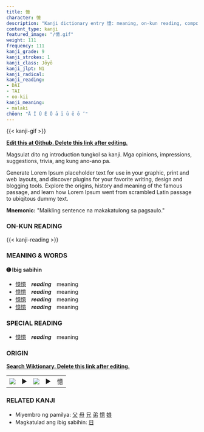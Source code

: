 ```yaml
---
title: 憶
character: 憶
description: "Kanji dictionary entry 憶: meaning, on-kun reading, compounds, origin, related kanji"
content_type: kanji
featured_image: "/憶.gif"
weight: 111
frequency: 111
kanji_grade: 9
kanji_strokes: 1
kanji_class: Jōyō
kanji_jlpt: N1
kanji_radical: 
kanji_reading: 
- DAI
- TAI
- oo-kii
kanji_meaning:
- malaki
chōon: "Ā Ī Ū Ē Ō ā ī ū ē ō ’"
---
```

[//]: # (Don't edit the line below. Kanji animated GIF code is automatically generated.)
{{< kanji-gif >}}

[//]: # (Edit below this line.)

**[Edit this at Github. Delete this link after editing.](https://github.com/tim0g/tim/tree/main/content/kanji/憶/index.md)**

Magsulat dito ng introduction tungkol sa kanji. Mga opinions, impressions, suggestions, trivia, ang kung ano-ano pa.

Generate Lorem Ipsum placeholder text for use in your graphic, print and web layouts, and discover plugins for your favorite writing, design and blogging tools. Explore the origins, history and meaning of the famous passage, and learn how Lorem Ipsum went from scrambled Latin passage to ubiqitous dummy text.
 
**Mnemonic:** "Maikling sentence na makakatulong sa pagsaulo."

### ON-KUN READING

[//]: # (Don't edit the line below. ON-KUN READING code is automatically generated.)
{{< kanji-reading >}}

### MEANING & WORDS

#### ➊ **Ibig sabihin**
  - [憶](../憶)[憶](../憶)　***reading***　meaning
  - [憶](../憶)[憶](../憶)　***reading***　meaning
  - [憶](../憶)[憶](../憶)　***reading***　meaning
  - [憶](../憶)[憶](../憶)　***reading***　meaning

### SPECIAL READING
  - [憶](../憶)[憶](../憶)　***reading***　meaning

### ORIGIN

**[Search Wiktionary. Delete this link after editing.](https://wiktionary.org/wiki/憶)**
<table class="kanji-table"><tr><td>
<img src="60px-憶-bronze.svg.png">
</td><td>▶</td><td>
<img src="60px-憶-oracle.svg.png">
</td><td>▶</td>
<td class="kanji-origin">憶</td>
</tr></table>

### RELATED KANJI
- Miyembro ng pamilya: [父](../父) [母](../母) [兄](../兄) [弟](../弟) [憶](../憶) [娘](../娘)
- Magkatulad ang ibig sabihin: [日](../日)
